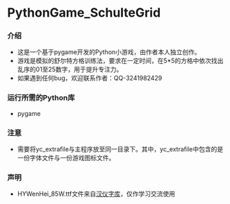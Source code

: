 # PythonGame_SchulteGrid
### 介绍
- 这是一个基于pygame开发的Python小游戏，由作者本人独立创作。
- 游戏是模拟的舒尔特方格训练法，要求在一定时间，在5*5的方格中依次找出乱序的01至25数字，用于提升专注力。
- 如果遇到任何bug，欢迎联系作者：QQ-3241982429

### 运行所需的Python库
- pygame

### 注意
- 需要将yc_extrafile与主程序放至同一目录下。其中，yc_extrafile中包含的是一份字体文件与一份游戏图标文件。

### 声明
- HYWenHei_85W.ttf文件来自[汉仪字库](https://www.hanyi.com.cn/productdetail.php?id=992&type=0)，仅作学习交流使用

